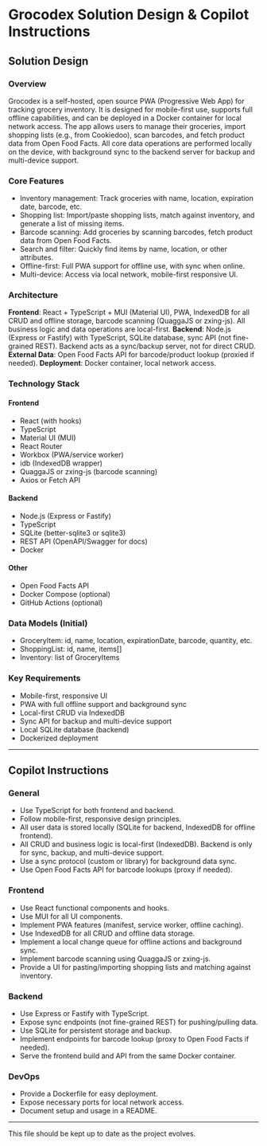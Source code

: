 # Grocodex Solution Design & Copilot Instructions

## Solution Design

### Overview
Grocodex is a self-hosted, open source PWA (Progressive Web App) for tracking grocery inventory. It is designed for mobile-first use, supports full offline capabilities, and can be deployed in a Docker container for local network access. The app allows users to manage their groceries, import shopping lists (e.g., from Cookiedoo), scan barcodes, and fetch product data from Open Food Facts. All core data operations are performed locally on the device, with background sync to the backend server for backup and multi-device support.

### Core Features
- Inventory management: Track groceries with name, location, expiration date, barcode, etc.
- Shopping list: Import/paste shopping lists, match against inventory, and generate a list of missing items.
- Barcode scanning: Add groceries by scanning barcodes, fetch product data from Open Food Facts.
- Search and filter: Quickly find items by name, location, or other attributes.
- Offline-first: Full PWA support for offline use, with sync when online.
- Multi-device: Access via local network, mobile-first responsive UI.

### Architecture
**Frontend**: React + TypeScript + MUI (Material UI), PWA, IndexedDB for all CRUD and offline storage, barcode scanning (QuaggaJS or zxing-js). All business logic and data operations are local-first.
**Backend**: Node.js (Express or Fastify) with TypeScript, SQLite database, sync API (not fine-grained REST). Backend acts as a sync/backup server, not for direct CRUD.
**External Data**: Open Food Facts API for barcode/product lookup (proxied if needed).
**Deployment**: Docker container, local network access.

### Technology Stack
#### Frontend
- React (with hooks)
- TypeScript
- Material UI (MUI)
- React Router
- Workbox (PWA/service worker)
- idb (IndexedDB wrapper)
- QuaggaJS or zxing-js (barcode scanning)
- Axios or Fetch API

#### Backend
- Node.js (Express or Fastify)
- TypeScript
- SQLite (better-sqlite3 or sqlite3)
- REST API (OpenAPI/Swagger for docs)
- Docker

#### Other
- Open Food Facts API
- Docker Compose (optional)
- GitHub Actions (optional)

### Data Models (Initial)
- GroceryItem: id, name, location, expirationDate, barcode, quantity, etc.
- ShoppingList: id, name, items[]
- Inventory: list of GroceryItems

### Key Requirements
- Mobile-first, responsive UI
- PWA with full offline support and background sync
- Local-first CRUD via IndexedDB
- Sync API for backup and multi-device support
- Local SQLite database (backend)
- Dockerized deployment

---

## Copilot Instructions

### General
- Use TypeScript for both frontend and backend.
- Follow mobile-first, responsive design principles.
- All user data is stored locally (SQLite for backend, IndexedDB for offline frontend).
- All CRUD and business logic is local-first (IndexedDB). Backend is only for sync, backup, and multi-device support.
- Use a sync protocol (custom or library) for background data sync.
- Use Open Food Facts API for barcode lookups (proxy if needed).

### Frontend
- Use React functional components and hooks.
- Use MUI for all UI components.
- Implement PWA features (manifest, service worker, offline caching).
- Use IndexedDB for all CRUD and offline data storage.
- Implement a local change queue for offline actions and background sync.
- Implement barcode scanning using QuaggaJS or zxing-js.
- Provide a UI for pasting/importing shopping lists and matching against inventory.

### Backend
- Use Express or Fastify with TypeScript.
- Expose sync endpoints (not fine-grained REST) for pushing/pulling data.
- Use SQLite for persistent storage and backup.
- Implement endpoints for barcode lookup (proxy to Open Food Facts if needed).
- Serve the frontend build and API from the same Docker container.

### DevOps
- Provide a Dockerfile for easy deployment.
- Expose necessary ports for local network access.
- Document setup and usage in a README.

---

This file should be kept up to date as the project evolves.

